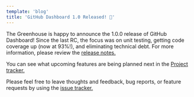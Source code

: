 ```yaml
---
template: 'blog'
title: 'GitHub Dashboard 1.0 Released! 🎉'
---
```


<app-blog-post
  title='GitHub Dashboard 1.0 Released! 🎉' 
  date='04.10.2017' 
  image="/assets/blog-post-images/github.png">

  <div>
    <p>The Greenhouse is happy to announce the 1.0.0 release of GitHub Dashboard!  Since the last RC, the focus was on unit testing, getting code coverage up (now at 93%!), and eliminating technical debt.  For more information, please review the <a href="https://github.com/thescientist13/github-dashboard/releases/tag/1.0.0" target="_blank" rel="noopener" onclick="getOutboundLink('https://github.com/thescientist13/github-dashboard/releases/tag/1.0.0');"> release notes.</a></p>
    <p>You can see what upcoming features are being planned next in the <a href="https://github.com/thescientist13/github-dashboard/projects/4" target="_blank" rel="noopener" onclick="getOutboundLink('https://github.com/thescientist13/github-dashboard/releases/tag/1.0.0');">Project tracker.</a></p>
    <p>Please feel free to leave thoughts and feedback, bug reports, or feature requests by using the <a href="https://github.com/thescientist13/github-dashboard/issues" target="_blank" rel="noopener" onclick="getOutboundLink('https://github.com/thescientist13/github-dashboard/releases/tag/1.0.0');"> issue tracker.</a></p>
  </div>

</app-blog-post>